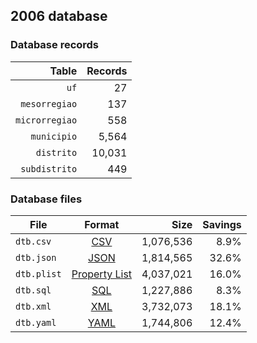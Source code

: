 ## 2006 database

### Database records

|          Table | Records |
| --------------:| -------:|
|           `uf` |      27 |
|  `mesorregiao` |     137 |
| `microrregiao` |     558 |
|    `municipio` |   5,564 |
|     `distrito` |  10,031 |
|  `subdistrito` |     449 |

### Database files

| File        | Format                                                       |      Size | Savings |
| ----------- |:------------------------------------------------------------:| ---------:| -------:|
| `dtb.csv`   | [CSV](https://en.wikipedia.org/wiki/Comma-separated_values)  | 1,076,536 |    8.9% |
| `dtb.json`  | [JSON](https://en.wikipedia.org/wiki/JSON)                   | 1,814,565 |   32.6% |
| `dtb.plist` | [Property List](https://en.wikipedia.org/wiki/Property_list) | 4,037,021 |   16.0% |
| `dtb.sql`   | [SQL](https://en.wikipedia.org/wiki/SQL)                     | 1,227,886 |    8.3% |
| `dtb.xml`   | [XML](https://en.wikipedia.org/wiki/XML)                     | 3,732,073 |   18.1% |
| `dtb.yaml`  | [YAML](https://en.wikipedia.org/wiki/YAML)                   | 1,744,806 |   12.4% |
